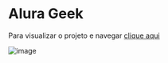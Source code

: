 # Alura Geek

Para visualizar o projeto e navegar <a href="https://mayaraplaza.github.io/Estudos-FrontEnd-Alura/Alura-E-commerce/"> clique aqui </a>

![image](https://user-images.githubusercontent.com/74818185/232793990-a09bf7c7-9ed1-40ac-b581-45ae709699ab.png)


